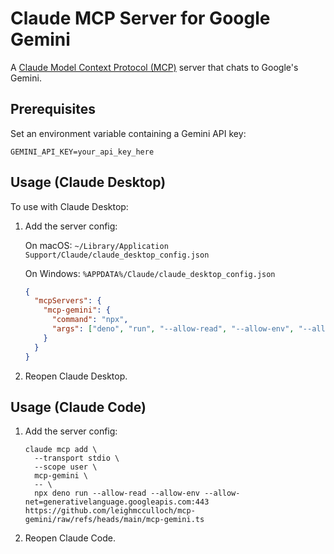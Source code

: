 # Claude MCP Server for Google Gemini

A [Claude Model Context Protocol (MCP)] server that chats to Google's Gemini.

[Claude Model Context Protocol (MCP)]: https://www.claudemcp.com/

## Prerequisites

Set an environment variable containing a Gemini API key:

```
GEMINI_API_KEY=your_api_key_here
```

## Usage (Claude Desktop)

To use with Claude Desktop:

1. Add the server config:

   On macOS: `~/Library/Application Support/Claude/claude_desktop_config.json`

   On Windows: `%APPDATA%/Claude/claude_desktop_config.json`

   ```json
   {
     "mcpServers": {
       "mcp-gemini": {
         "command": "npx",
         "args": ["deno", "run", "--allow-read", "--allow-env", "--allow-net=generativelanguage.googleapis.com:443", "https://github.com/leighmcculloch/mcp-gemini/raw/refs/heads/main/mcp-gemini.ts"]
       }
     }
   }
   ```

2. Reopen Claude Desktop. 

## Usage (Claude Code)

1. Add the server config:

   ```
   claude mcp add \
     --transport stdio \
     --scope user \
     mcp-gemini \
     -- \
     npx deno run --allow-read --allow-env --allow-net=generativelanguage.googleapis.com:443 https://github.com/leighmcculloch/mcp-gemini/raw/refs/heads/main/mcp-gemini.ts
   ```

2. Reopen Claude Code.
